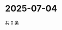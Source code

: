 # 2025-07-04

共 0 条

<!-- BEGIN ZHIHUQUESTIONS -->
<!-- 最后更新时间 Fri Jul 04 2025 04:12:05 GMT+0800 (China Standard Time) -->

<!-- END ZHIHUQUESTIONS -->
